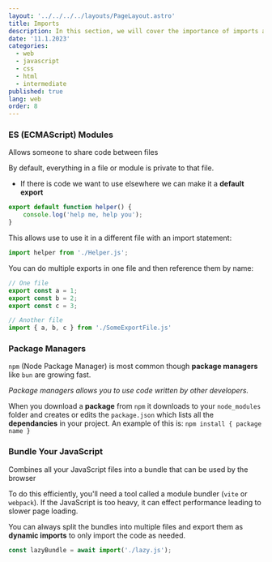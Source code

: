 ```yaml
---
layout: '../../../../layouts/PageLayout.astro'
title: Imports
description: In this section, we will cover the importance of imports and exports!
date: '11.1.2023'
categories:
  - web
  - javascript
  - css
  - html
  - intermediate
published: true
lang: web
order: 8
---
```


### ES (ECMAScript) Modules
Allows someone to share code between files

By default, everything in a file or module is private to that file.
- If there is code we want to use elsewhere we can make it a **default export**

```js
export default function helper() {
	console.log('help me, help you');
}
```

This allows use to use it in a different file with an import statement:

```js
import helper from './Helper.js';
```

You can do multiple exports in one file and then reference them by name:

```js
// One file
export const a = 1;
export const b = 2;
export const c = 3;

// Another file
import { a, b, c } from './SomeExportFile.js'
```
### Package Managers
`npm` (Node Package Manager) is most common though **package managers** like `bun` are growing fast.

_Package managers allows you to use code written by other developers._

When you download a **package** from `npm` it downloads to your `node_modules` folder and creates or edits the `package.json` which lists all the **dependancies** in your project.
An example of this is:
`npm install { package name }`

### Bundle Your JavaScript
Combines all your JavaScript files into a bundle that can be used by the browser

To do this efficiently, you'll need a tool called a module bundler (`vite` or `webpack`).
If the JavaScript is too heavy, it can effect performance leading to slower page loading.

You can always split the bundles into multiple files and export them as **dynamic imports** to only import the code as needed.

```js
const lazyBundle = await import('./lazy.js');
```
